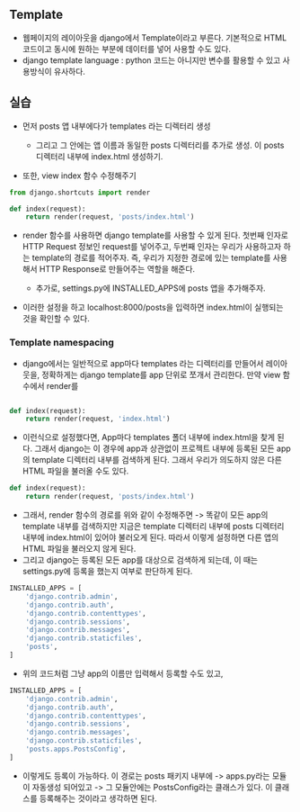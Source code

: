 ## Template
- 웹페이지의 레이아웃을 django에서 Template이라고 부른다. 기본적으로 HTML 코드이고 동시에 원하는 부분에 데이터를 넣어 사용할 수도 있다.
- django template language : python 코드는 아니지만 변수를 활용할 수 있고 사용방식이 유사하다.


## 실습
- 먼저 posts 앱 내부에다가 templates 라는 디렉터리 생성
  - 그리고 그 안에는 앱 이름과 동일한 posts 디렉터리를 추가로 생성. 이 posts 디렉터리 내부에 index.html 생성하기.

- 또한, view index 함수 수정해주기
```python
from django.shortcuts import render

def index(request):
    return render(request, 'posts/index.html')
```    
    
- render 함수를 사용하면 django template를 사용할 수 있게 된다. 첫번째 인자로 HTTP Request 정보인 request를 넣어주고, 두번째 인자는 우리가 사용하고자 하는 template의 경로를 적어주자. 즉, 우리가 지정한 경로에 있는 template를 사용해서 HTTP Response로 만들어주는 역할을 해준다.
  - 추가로, settings.py에 INSTALLED_APPS에 posts 앱을 추가해주자.

- 이러한 설정을 하고 localhost:8000/posts을 입력하면 index.html이 실행되는 것을 확인할 수 있다.


### Template namespacing
- django에서는 일반적으로 app마다 templates 라는 디렉터리를 만들어서 레이아웃을, 정확하게는 django template를 app 단위로 쪼개서 관리한다. 만약 view 함수에서 render를
```python

def index(request):
    return render(request, 'index.html')
```

- 이런식으로 설정했다면, App마다 templates 폴더 내부에 index.html을 찾게 된다. 그래서 django는 이 경우에 app과 상관없이 프로젝트 내부에 등록된 모든 app의 template 디렉터리 내부를 검색하게 된다. 그래서 우리가 의도하지 않은 다른 HTML 파일을 불러올 수도 있다.

```python
def index(request):
    return render(request, 'posts/index.html')
```

- 그래서, render 함수의 경로를 위와 같이 수정해주면 -> 똑같이 모든 app의 template 내부를 검색하지만 지금은 template 디렉터리 내부에 posts 디렉터리 내부에 index.html이 있어야 불러오게 된다. 따라서 이렇게 설정하면 다른 앱의 HTML 파일을 불러오지 않게 된다.
- 그리고 django는 등록된 모든 app를 대상으로 검색하게 되는데, 이 때는 settings.py에 등록을 했는지 여부로 판단하게 된다.

```python
INSTALLED_APPS = [
    'django.contrib.admin',
    'django.contrib.auth',
    'django.contrib.contenttypes',
    'django.contrib.sessions',
    'django.contrib.messages',
    'django.contrib.staticfiles',
    'posts',
]
```
- 위의 코드처럼 그냥 app의 이름만 입력해서 등록할 수도 있고,

```python
INSTALLED_APPS = [
    'django.contrib.admin',
    'django.contrib.auth',
    'django.contrib.contenttypes',
    'django.contrib.sessions',
    'django.contrib.messages',
    'django.contrib.staticfiles',
    'posts.apps.PostsConfig',
]
```

- 이렇게도 등록이 가능하다. 이 경로는 posts 패키지 내부에 -> apps.py라는 모듈이 자동생성 되어있고 -> 그 모듈안에는 PostsConfig라는 클래스가 있다. 이 클래스를 등록해주는 것이라고 생각하면 된다. 
